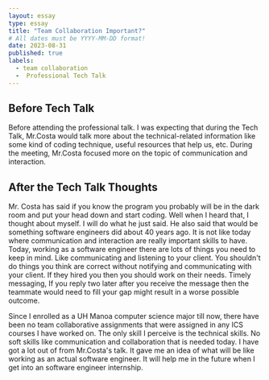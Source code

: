 ```yaml
---
layout: essay
type: essay
title: "Team Collaboration Important?"
# All dates must be YYYY-MM-DD format!
date: 2023-08-31
published: true
labels:
  - team collaboration
  -  Professional Tech Talk
---
```




## Before Tech Talk
Before attending the professional talk. I was expecting that during the Tech Talk, Mr.Costa would talk more about the technical-related information like some kind of coding technique, useful resources that help us, etc. During the meeting, Mr.Costa focused more on the topic of communication and interaction.

## After the Tech Talk Thoughts
Mr. Costa has said if you know the program you probably will be in the dark room and put your head down and start coding. Well when I heard that, I thought about myself. I will do what he just said. He also said that would be something software engineers did about 40 years ago. It is not like today where communication and interaction are really important skills to have. Today, working as a software engineer there are lots of things you need to keep in mind. Like communicating and listening to your client. You shouldn't do things you think are correct without notifying and communicating with your client. If they hired you then you should work on their needs. Timely messaging, If you reply two later after you receive the message then the teammate would need to fill your gap might result in a worse possible outcome.

Since I enrolled as a UH Manoa computer science major till now, there have been no team collaborative assignments that were assigned in any ICS courses I have worked on. The only skill I perceive is the technical skills. No soft skills like communication and collaboration that is needed today. I have got a lot out of from Mr.Costa's talk. It gave me an idea of what will be like working as an actual software engineer. It will help me in the future when I get into an software engineer internship.


